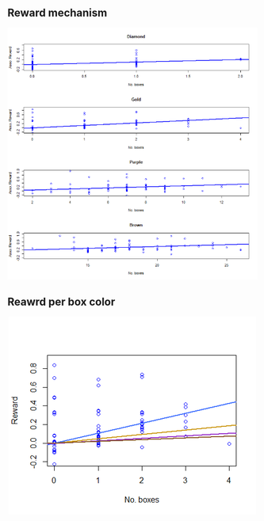 ## Reward mechanism
<p align="center">
  <img src="./assets/images/reward_mechanism.png">
</p>

## Reawrd per box color
<p align="center">
  <img src="./assets/images/reward~bxtype.png">
</p>